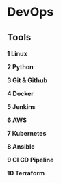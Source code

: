 # DevOps
## Tools

**1 Linux**

**2 Python**

**3 Git & Github**

**4 Docker**

**5 Jenkins**

**6 AWS**

**7 Kubernetes**

**8 Ansible**

**9 CI CD Pipeline**

**10 Terraform**

